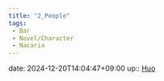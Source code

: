 ```yaml
---
title: "2_People"
tags:
 - Bar
 - Novel/Character
 - Nacaria
---
```


date: 2024-12-20T14:04:47+09:00
up:: [Huo](Huo.md)


